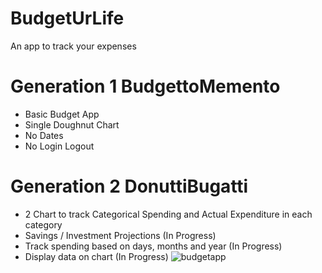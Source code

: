 # BudgetUrLife
An app to track your expenses

# Generation 1 BudgettoMemento
- Basic Budget App
- Single Doughnut Chart 
- No Dates
- No Login Logout

# Generation 2 DonuttiBugatti
- 2 Chart to track Categorical Spending and Actual Expenditure in each category
- Savings / Investment Projections (In Progress)
- Track spending based on days, months and year (In Progress)
- Display data on chart (In Progress)
![budgetapp](https://user-images.githubusercontent.com/55220665/110158589-862dc100-7e24-11eb-8a2a-db747a4acc81.JPG)

